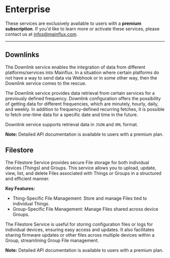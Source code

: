 # Enterprise

These services are exclusively available to users with a **premium subscription**. If you'd like to learn more or activate these services, please contact us at [infos@mainflux.com](mailto:infos@mainflux.com).

---

## Downlinks

The Downlink service enables the integration of data from different platforms/services into Mainflux. In a situation where certain platforms do not have a way to send data via Webhook or in some other way, then the Downlink service comes to the rescue.

The Downlink service provides data retrieval from certain services for a previously defined frequency. Downlink configuration offers the possibility of getting data for different frequencies, which are minutely, hourly, daily, and weekly. In addition to frequency-defined recurring fetches, it is possible to fetch one-time data for a specific date and time in the future. 

Downlink service supports retrieval data in `JSON` and `XML` format.

**Note:** Detailed API documentation is available to users with a premium plan.



## Filestore

The Filestore Service provides secure File storage for both individual devices (Things) and Groups. This service allows you to upload, update, view, list, and delete Files associated with Things or Groups in a structured and efficient manner.

**Key Features:**
* Thing-Specific File Management:
Store and manage Files tied to individual Things.
* Group-Specific File Management:
Manage Files shared across device Groups.
  
The Filestore Service is useful for storing configuration files or logs for individual devices, ensuring easy access and updates. It also facilitates sharing firmware updates or other files across multiple devices within a Group, streamlining Group File management.

**Note:** Detailed API documentation is available to users with a premium plan.

